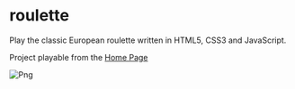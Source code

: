 # roulette
Play the classic European roulette written in HTML5, CSS3 and JavaScript.

Project playable from the [Home Page](https://danielecampione.github.io/)

![Png](https://i.ibb.co/fNzFz8Z/Immagine-2024-10-22-002125.png)
